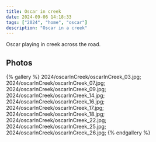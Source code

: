 ```yaml
---
title: Oscar in creek
date: 2024-09-06 14:18:33
tags: ["2024", "home", "oscar"]
description: "Oscar in a creek"
---
```


Oscar playing in creek across the road.

## Photos

{% gallery %}
2024/oscarInCreek/oscarInCreek_03.jpg;
2024/oscarInCreek/oscarInCreek_07.jpg;
2024/oscarInCreek/oscarInCreek_09.jpg;
2024/oscarInCreek/oscarInCreek_14.jpg;
2024/oscarInCreek/oscarInCreek_16.jpg;
2024/oscarInCreek/oscarInCreek_17.jpg;
2024/oscarInCreek/oscarInCreek_18.jpg;
2024/oscarInCreek/oscarInCreek_22.jpg;
2024/oscarInCreek/oscarInCreek_25.jpg;
2024/oscarInCreek/oscarInCreek_26.jpg;
{% endgallery %}
